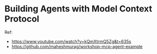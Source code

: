  # Building Agents with Model Context Protocol

Ref:
- https://www.youtube.com/watch?v=kQmXtrmQ5Zg&t=635s
- https://github.com/maheshmurag/workshop-mcp-agent-example